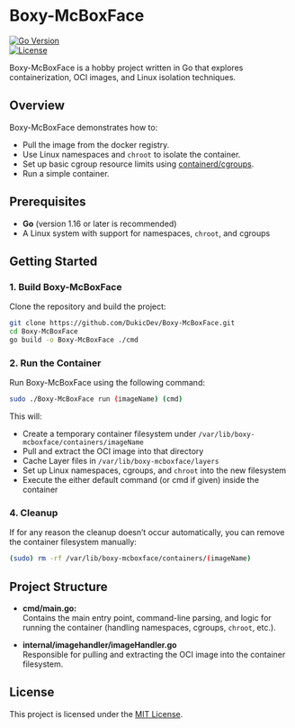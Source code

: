 # Boxy-McBoxFace

[![Go Version](https://img.shields.io/github/go-mod/go-version/DukicDev/godoist)](https://golang.org/)  
[![License](https://img.shields.io/github/license/DukicDev/godoist)](LICENSE)

Boxy-McBoxFace is a hobby project written in Go that explores containerization, OCI images, and Linux isolation techniques.

## Overview

Boxy-McBoxFace demonstrates how to:
- Pull the image from the docker registry.
- Use Linux namespaces and `chroot` to isolate the container.
- Set up basic cgroup resource limits using [containerd/cgroups](https://github.com/containerd/cgroups).
- Run a simple container.

## Prerequisites

- **Go** (version 1.16 or later is recommended)
- A Linux system with support for namespaces, `chroot`, and cgroups


## Getting Started

### 1. Build Boxy-McBoxFace

Clone the repository and build the project:

```bash
git clone https://github.com/DukicDev/Boxy-McBoxFace.git
cd Boxy-McBoxFace
go build -o Boxy-McBoxFace ./cmd
```

### 2. Run the Container

Run Boxy-McBoxFace using the following command:

```bash
sudo ./Boxy-McBoxFace run (imageName) (cmd)
```

This will:
- Create a temporary container filesystem under `/var/lib/boxy-mcboxface/containers/imageName`
- Pull and extract the OCI image into that directory
- Cache Layer files in `/var/lib/boxy-mcboxface/layers`
- Set up Linux namespaces, cgroups, and `chroot` into the new filesystem
- Execute the either default command (or cmd if given) inside the container


### 4. Cleanup

If for any reason the cleanup doesn’t occur automatically, you can remove the container filesystem manually:

```bash
(sudo) rm -rf /var/lib/boxy-mcboxface/containers/(imageName)
```

## Project Structure

- **cmd/main.go:**  
  Contains the main entry point, command-line parsing, and logic for running the container (handling namespaces, cgroups, `chroot`, etc.).

- **internal/imagehandler/imageHandler.go**  
  Responsible for pulling and extracting the OCI image into the container filesystem.

## License

This project is licensed under the [MIT License](LICENSE).

